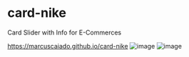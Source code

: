 # card-nike
Card Slider with Info for E-Commerces

https://marcuscaiado.github.io/card-nike
![image](https://user-images.githubusercontent.com/92039896/189922226-874ecc2e-cf34-43ba-bc21-da82eda02567.png)
![image](https://user-images.githubusercontent.com/92039896/189922263-89a7a28a-ce01-469f-bc2b-d10551ddaf98.png)
